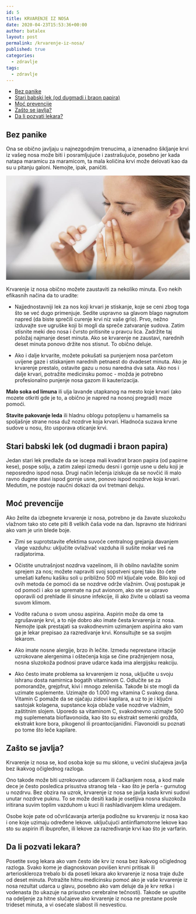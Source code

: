 ```yaml
---
id: 5
title: KRVARENJE IZ NOSA
date: 2020-04-23T15:53:36+00:00
author: batalex
layout: post
permalink: /krvarenje-iz-nosa/
published: true
categories:
  - zdravlje
tags:
  - zdravlje
---
```

- [Bez panike](#bez-panike)
- [Stari babski lek (od dugmadi i braon papira)](#stari-babski-lek-od-dugmadi-i-braon-papira)
- [Moć prevencije](#moć-prevencije)
- [Zašto se javlja?](#zašto-se-javlja)
- [Da li pozvati lekara?](#da-li-pozvati-lekara)


## Bez panike

Ona se obično javljaju u najnezgodnjim trenucima, a iznenadno šikljanje krvi iz vašeg nosa može biti i posramljujuće i zastrašujuće, posebno jer kada natapa maramicu za maramicom, ta mala količina krvi može delovati kao da su u pitanju galoni. Nemojte, ipak, paničiti.

![krv iz nosa](/wp-content//uploads/2020/04/krv-iz-nosa.jpg)



Krvarenje iz nosa obično možete zaustaviti za nekoliko minuta. Evo nekih efikasnih načina da to uradite:


* Najjednostavniji lek za nos koji krvari je stiskanje, koje se ceni zbog toga što se već dugo primenjuje. Sedite uspravno sa glavom blago nagnutom napred (da biste sprečili curenje krvi niz vaše grlo). Prvo, nežno izduvajte sve ugruške koji bi mogli da spreče zatvaranje sudova. Zatim stisnite meki deo nosa i čvrsto pritisnite u pravcu lica. Zadržite taj položaj najmanje deset minuta. Ako se krvarenje ne zaustavi, narednih deset minuta ponovo držite nos stisnut. To obično deluje.

* Ako i dalje krvarite, možete pokušati sa punjenjem nosa parčetom uvijene gaze i stiskanjem narednih petnaest do dvadeset minuta. Ako je krvarenje prestalo, ostavite gazu u nosu naredna dva sata. Ako nos i dalje krvari, potražite medicinsku pomoc - možda je potrebno profesionalno punjenje nosa gazom ili kauterizacija.

**Malo soka od limuna** ili ulja lavande utapkanog na mesto koje krvari (ako mozete otkriti gde je to, a obično je napred na nosnoj pregradi) moze pomoći.

**Stavite pakovanje leda** ili hladnu oblogu potopljenu u hamamelis sa spoljašnje strane nosa duž nozdrve koja krvari. Hladnoća suzava krvne sudove u nosu, što usporava oticanje krvi.
 
## Stari babski lek (od dugmadi i braon papira)

Jedan stari lek predlaže da se iscepa mali kvadrat braon papira (od papirne kese), pospe solju, a zatim zalepi izmedu desni i gornje usne u delu koji je neposredno ispod nosa. Drugi način lečenja iziskuje da se novčić ili malo ravno dugme stavi ispod gornje usne, ponovo ispod nozdrve koja krvari. Medutim, ne postoje naučni dokazi da ovi tretmani deluju.
 
## Moć prevencije

Ako želite da izbegnete krvarenje iz nosa, potrebno je da žavate sluzokožu vlažnom tako sto cete piti 8 velikih čaša vode na dan. Ispravno ste hidrirani ako vam je urin blede boje.

* Zimi se suprotstavite efektima suvoće centralnog grejanja davanjem vlage vazduhu: uključite ovlaživač vazduha ili sušite mokar veš na radijatorima.

* Očistite unutrašnjost nozdrva vazelinom, ili ih obilno navlažite sonim sprejem za nos; možete napraviti svoj sopstveni sprej tako što ćete umešati kafenu kašiku soli u približno 500 ml ključale vode. Bilo koji od ovih metoda će pomoći da se nozdrve održe vlažnim. Ovaj postupak je od pomoći i ako se spremate na put avionom, ako ste se upravo oporavili od prehlade ili sinusne infekcije, ili ako živite u oblasti sa veoma suvom klimom.
* Vodite računa o svom unosu aspirina. Aspirin može da ome ta zgrušavanje krvi, a to nije dobro ako imate česta krvarenja iz nosa. Nemojte ipak prestajati sa svakodnevnim uzimanjem aspirina ako vam ga je lekar prepisao za razredivanje krvi. Konsultujte se sa svojim lekarom. 
  
* Ako imate nosne alergije, brzo ih lečite. Izmedu neprestane iritacije uzrokovane alergenima i oštećenja koja se čine pražnjenjem nosa, nosna sluzokoža podnosi prave udarce kada ima alergijsku reakciju.

* Ako često imate problema sa krvarenjem iz nosa, uključite u svoju ishranu dosta namirnica bogatih vitaminom C. Odlučite se za pomorandže, grejpfrut, kivi i mnogo zeleniša. Takođe bi ste mogli da uzimate suplemente. Uzimajte do 1.000 mg vitamina C svakog dana. Vitamin C pomaže da se ojačaju zidovi kapilara, a uz to je i ključni sastojak kolagena, supstance koja oblaže vaše nozdrve vlažnim, zaštitnim slojem. Uporedo sa vitaminom C, svakodnevno uzimajte 500 mg suplemenata bioflavonoida, kao što su ekstrakt semenki grožđa, ekstrakt kore bora, pikogenol ili proantocijanidini. Flavonoidi su poznati po tome što leče kapilare.

 
## Zašto se javlja?

Krvarenje iz nosa se, kod osoba koje su mu sklone, u većini slučajeva javlja bez ikakvog očiglednog razloga.

Ono takode može biti uzrokovano udarcem ili čačkanjem nosa, a kod male dece je često posledica prisustva stranog tela - kao što je perla - gurnutog u nozdrvu. Bez obzira na uzrok, krvarenje iz nosa se javlja kada krvni sudovi unutar nozdrve puknu. To se može desiti kada je osetljiva nosna sluzokoža iritirana suvim toplim vazduhom u kuci ili rashladivanjem klima uredajem. 

Osobe koje pate od očvršćavanja arterija podložne su krvarenju iz nosa kao i one koje uzimaju određene lekove. uključujući antiinflamotorne lekove kao sto su aspirin ifi ibuprofen, ili lekove za razređivanje krvi kao što je varfarin.

## Da li pozvati lekara? 

Posetite svog lekara ako vam često ide krv iz nosa bez ikakvog očiglednog razloga. Svako kome je diagnoskovan povišen krvni pritisak ili arterioskleroza trebalo bi da poseti lekara ako krvarenje iz nosa traje duže od deset minuta. Potražite hitnu medicinsku pomoć ako je vaše krvarenje iz nosa rezultat udarca u glavu, posebno ako vam deluje da je krv retka i vodenasta (to ukazuje na prisustvo cerebralne tečnosti). Takode se uputite na odeljenje za hitne slučajeve ako krvarenje iz nosa ne prestane posle trideset minuta, a vi osećate slabost ili nesvesticu.

